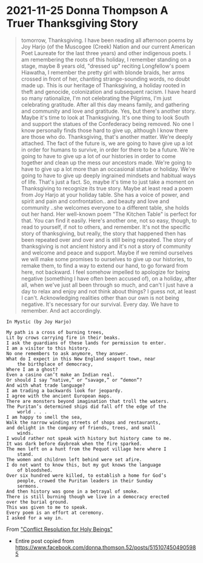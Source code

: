 # 2021-11-25 Donna Thompson A Truer Thanksgiving Story

> tomorrow, Thanksgiving. I have been reading all afternoon poems by Joy Harjo (of the Muscogee (Creek) Nation and our current American Poet Laureate for the last three years) and other indigenous poets. I am remembering the roots of this holiday, I remember standing on a stage, maybe 8 years old, "dressed up" reciting Longfellow's poem Hiawatha, I remember the pretty girl with blonde braids, her arms crossed in front of her, chanting strange-sounding words, no doubt made up. This is our heritage of Thanksgiving, a holiday rooted in theft and genocide, colonization and subsequent racism. I have heard so many rationalize, I'm not celebrating the Pilgrims, I'm just celebrating gratitude. After all this day means family, and gathering and community and love and gratitude. Yes, but there's another story. Maybe it's time to look at Thanksgiving. It's one thing to look South and support the statues of the Confederacy being removed. No one I know personally finds those hard to give up, although I know there are those who do. Thanksgiving, that's another matter. We're deeply attached. The fact of the future is, we are going to have give up a lot in order for humans to survive, in order for there to be a future. We're going to have to give up a lot of our histories in order to come together and clean up the mess our ancestors made. We're going to have to give up a lot more than an occasional statue or holiday. We're going to have to give up deeply ingrained mindsets and habitual ways of life. That's just a fact. So, maybe it's time to just take a moment on Thanksgiving to recognize its true story. Maybe at least read a poem from Joy Harjo at your holiday table. She has a voice of power, and spirit and pain and confrontation.. and beauty and love and community ..she welcomes everyone to a different table, she holds out her hand. Her well-known poem "The Kitchen Table" is perfect for that. You can find it easily. Here's another one, not so easy, though, to read to yourself, if not to others, and remember. It's not the specific story of thanksgiving, but really, the story that happened then has been repeated over and over and is still being repeated. The story of thanksgiving is not ancient history and it's not a story of community and welcome and peace and support. Maybe if we remind ourselves we will make some promises to ourselves to give up our histories, to remake them, to find a way to extend our hand, to go forward from here, not backward. I feel somehow impelled to apologize for being negative (something I have often been accused of), on a holiday, after all, when we've just all been through so much, and can't I just have a day to relax and enjoy and not think about things? I guess not, at least I can't. Acknowledging realities other than our own is not being negative. It's necessary for our survival. Every day. We have to remember. And act accordingly.

``` text
In Mystic (by Joy Harjo)

My path is a cross of burning trees,
Lit by crows carrying fire in their beaks.
I ask the guardians of these lands for permission to enter.
I am a visitor to this history.
No one remembers to ask anymore, they answer.
What do I expect in this New England seaport town, near
    the birthplace of democracy,
Where I am a ghost?
Even a casino can’t make an Indian real.
Or should I say “native,” or “savage,” or “demon”?
And with what trade language?
I am trading a backwards look for jeopardy.
I agree with the ancient European maps.
There are monsters beyond imagination that troll the waters.
The Puritan’s determined ships did fall off the edge of the
    world . . .
I am happy to smell the sea,
Walk the narrow winding streets of shops and restaurants,
and delight in the company of friends, trees, and small
    winds.
I would rather not speak with history but history came to me.
It was dark before daybreak when the fire sparked.
The men left on a hunt from the Pequot village here where I
    stand.
The women and children left behind were set afire.
I do not want to know this, but my gut knows the language
    of bloodshed.
Over six hundred were killed, to establish a home for God’s
    people, crowed the Puritan leaders in their Sunday 
	sermons.
And then history was gone in a betrayal of smoke.
There is still burning though we live in a democracy erected
over the burial ground.
This was given to me to speak.
Every poem is an effort at ceremony.
I asked for a way in.
```
From ["Conflict Resolution for Holy Beings"](http://www.worldcat.org/oclc/1220909436)

- Entire post copied from <https://www.facebook.com/donna.thomson.52/posts/5151074504905985>